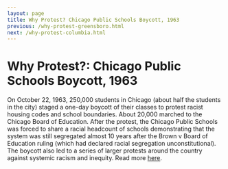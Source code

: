 ```yaml
---
layout: page
title: Why Protest? Chicago Public Schools Boycott, 1963
previous: /why-protest-greensboro.html
next: /why-protest-columbia.html
---
```


Why Protest?: Chicago Public Schools Boycott, 1963
=================

On October 22, 1963, 250,000 students in Chicago (about half the students in the city) staged a one-day boycott of their classes to protest racist housing codes and school boundaries. About 20,000 marched to the Chicago Board of Education. After the protest, the Chicago Public Schools was forced to share a racial headcount of schools demonstrating that the system was still segregated almost 10 years after the Brown v Board of Education ruling (which had declared racial segregation unconstitutional). The boycott also led to a series of larger protests around the country against systemic racism and inequity. Read more [here](https://www.good.is/articles/on-the-50th-anniversary-of-the-1963-chicago-public-schools-boycott-segregation-and-unfair-resourcing-endures).

